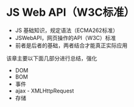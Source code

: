 # JS Web API（W3C标准）

+ JS 基础知识，规定语法（ECMA262标准）
+ JSWebAPI，网页操作的API（W3C）标准
+ 前者是后者的基础，两者结合才能真正实际应用



该章主要以下面几部分进行总结，强化

+ DOM
+ BOM
+ 事件
+ ajax - XMLHttpRequest
+ 存储

